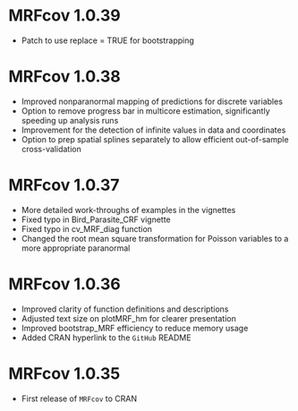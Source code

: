 # MRFcov 1.0.39
*   Patch to use replace = TRUE for bootstrapping

# MRFcov 1.0.38
*   Improved nonparanormal mapping of predictions for discrete variables
*   Option to remove progress bar in multicore estimation, significantly speeding up analysis runs
*   Improvement for the detection of infinite values in data and coordinates
*   Option to prep spatial splines separately to allow efficient out-of-sample cross-validation

# MRFcov 1.0.37
*   More detailed work-throughs of examples in the vignettes
*   Fixed typo in Bird_Parasite_CRF vignette
*   Fixed typo in cv_MRF_diag function
*   Changed the root mean square transformation for Poisson variables to a more appropriate paranormal

# MRFcov 1.0.36
*   Improved clarity of function definitions and descriptions
*   Adjusted text size on plotMRF_hm for clearer presentation
*   Improved bootstrap_MRF efficiency to reduce memory usage
*   Added CRAN hyperlink to the `GitHub` README

# MRFcov 1.0.35

*   First release of `MRFcov` to CRAN
